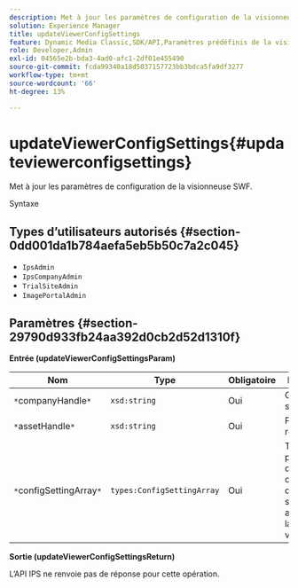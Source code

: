 ```yaml
---
description: Met à jour les paramètres de configuration de la visionneuse SWF.
solution: Experience Manager
title: updateViewerConfigSettings
feature: Dynamic Media Classic,SDK/API,Paramètres prédéfinis de la visionneuse
role: Developer,Admin
exl-id: 04565e2b-bda3-4ad0-afc1-2df01e455490
source-git-commit: fcda99340a18d5037157723bb3bdca5fa9df3277
workflow-type: tm+mt
source-wordcount: '66'
ht-degree: 13%

---
```


# updateViewerConfigSettings{#updateviewerconfigsettings}

Met à jour les paramètres de configuration de la visionneuse SWF.

Syntaxe

## Types d’utilisateurs autorisés {#section-0dd001da1b784aefa5eb5b50c7a2c045}

* `IpsAdmin`
* `IpsCompanyAdmin`
* `TrialSiteAdmin`
* `ImagePortalAdmin`

## Paramètres {#section-29790d933fb24aa392d0cb2d52d1310f}

**Entrée (updateViewerConfigSettingsParam)**

| Nom | Type | Obligatoire | Description |
|---|---|---|---|
| `*`companyHandle`*` | `xsd:string` | Oui | Gérer la société. |
| `*`assetHandle`*` | `xsd:string` | Oui | Poignée de ressource. |
| `*`configSettingArray`*` | `types:ConfigSettingArray` | Oui | Tableau des paramètres de configuration que vous souhaitez appliquer à la visionneuse. |

**Sortie (updateViewerConfigSettingsReturn)**

L’API IPS ne renvoie pas de réponse pour cette opération.
